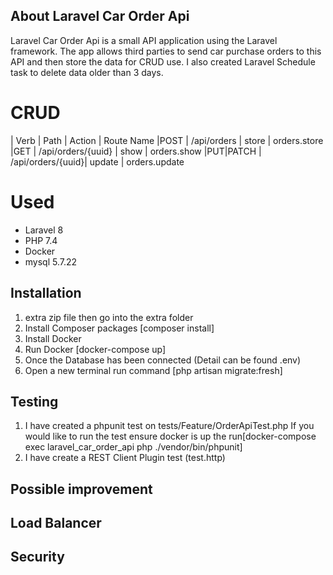 ## About Laravel Car Order Api

Laravel Car Order Api is a small API application using the Laravel framework. The app allows third parties to send car purchase orders to this API and then store the data for CRUD use. I also created Laravel Schedule task to delete data older than 3 days.

# CRUD
| Verb | Path | Action | Route Name
|POST | /api/orders | store | orders.store
|GET | /api/orders/{uuid} | show | orders.show
|PUT|PATCH | /api/orders/{uuid}| update | orders.update

# Used
- Laravel 8
- PHP 7.4
- Docker
- mysql 5.7.22

## Installation
1. extra zip file then go into the extra folder
2. Install Composer packages [composer install]
3. Install Docker
4. Run Docker [docker-compose up]
5. Once the Database has been connected (Detail can be found .env)
6. Open a new terminal run command [php artisan migrate:fresh]


## Testing
1. I have created a phpunit test on tests/Feature/OrderApiTest.php
If you would like to run the test ensure docker is up the run[docker-compose exec laravel_car_order_api php ./vendor/bin/phpunit]
2. I have create a REST Client Plugin test (test.http)

## Possible improvement 

## Load Balancer

## Security
